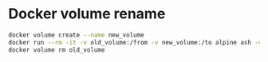 # Docker volume rename

```sh
docker volume create --name new_volume
docker run --rm -it -v old_volume:/from -v new_volume:/to alpine ash -c 'cd /from ; cp -av . /to'
docker volume rm old_volume
```
